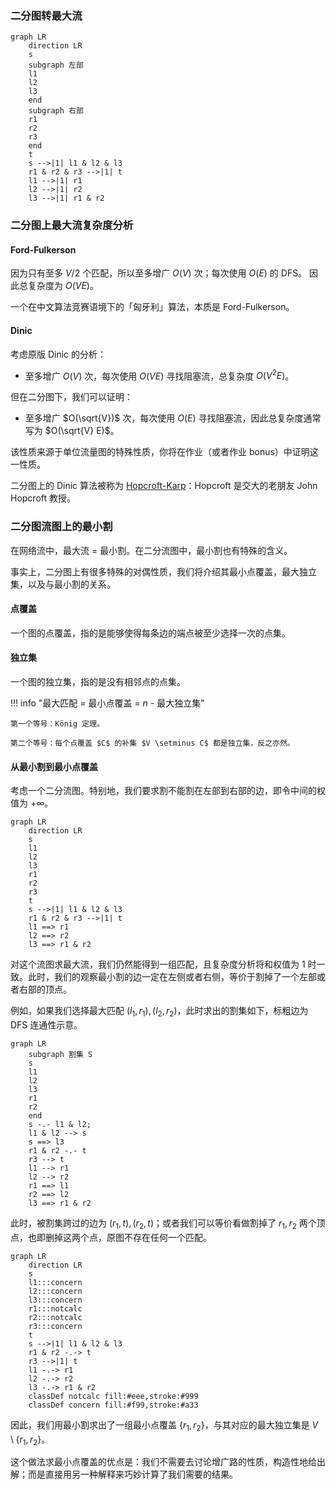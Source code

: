 ### 二分图转最大流

```mermaid
graph LR
    direction LR
    s
    subgraph 左部
    l1
    l2
    l3
    end
    subgraph 右部
    r1
    r2
    r3
    end
    t
    s -->|1| l1 & l2 & l3
    r1 & r2 & r3 -->|1| t
    l1 -->|1| r1
    l2 -->|1| r2
    l3 -->|1| r1 & r2
```

### 二分图上最大流复杂度分析

#### Ford-Fulkerson

因为只有至多 $V / 2$ 个匹配，所以至多增广 $O(V)$ 次；每次使用 $O(E)$ 的 DFS。 因此总复杂度为 $O(VE)$。

一个在中文算法竞赛语境下的「匈牙利」算法，本质是 Ford-Fulkerson。

#### Dinic

考虑原版 Dinic 的分析：

* 至多增广 $O(V)$ 次，每次使用 $O(VE)$ 寻找阻塞流，总复杂度 $O(V ^ 2 E)$。 

但在二分图下，我们可以证明：

* 至多增广 $O(\sqrt{V})$ 次，每次使用 $O(E)$ 寻找阻塞流，因此总复杂度通常写为 $O(\sqrt{V} E)$。 

该性质来源于单位流量图的特殊性质，你将在作业（或者作业 bonus）中证明这一性质。

二分图上的 Dinic 算法被称为 [Hopcroft-Karp](https://en.wikipedia.org/wiki/Hopcroft%E2%80%93Karp_algorithm)：Hopcroft 是交大的老朋友 John Hopcroft 教授。

### 二分图流图上的最小割

在网络流中，最大流 = 最小割。在二分流图中，最小割也有特殊的含义。

事实上，二分图上有很多特殊的对偶性质，我们将介绍其最小点覆盖，最大独立集，以及与最小割的关系。

#### 点覆盖

一个图的点覆盖，指的是能够使得每条边的端点被至少选择一次的点集。

#### 独立集

一个图的独立集，指的是没有相邻点的点集。

!!! info "最大匹配 = 最小点覆盖 = $n$ - 最大独立集"

    第一个等号：König 定理。

    第二个等号：每个点覆盖 $C$ 的补集 $V \setminus C$ 都是独立集，反之亦然。

#### 从最小割到最小点覆盖

考虑一个二分流图。特别地，我们要求割不能割在左部到右部的边，即令中间的权值为 $+\infty$。

```mermaid
graph LR
    direction LR
    s
    l1
    l2
    l3
    r1
    r2
    r3
    t
    s -->|1| l1 & l2 & l3
    r1 & r2 & r3 -->|1| t
    l1 ==> r1
    l2 ==> r2
    l3 ==> r1 & r2
```

对这个流图求最大流，我们仍然能得到一组匹配，且复杂度分析将和权值为 $1$ 时一致。此时，我们的观察最小割的边一定在左侧或者右侧，等价于割掉了一个左部或者右部的顶点。

例如，如果我们选择最大匹配 $(l_1, r_1), (l_2, r_2)$，此时求出的割集如下，标粗边为 DFS 连通性示意。

```mermaid
graph LR
    subgraph 割集 S
    s
    l1
    l2
    l3
    r1
    r2
    end
    s -.- l1 & l2;
    l1 & l2 --> s
    s ==> l3
    r1 & r2 -.- t
    r3 --> t
    l1 --> r1
    l2 --> r2
    r1 ==> l1
    r2 ==> l2
    l3 ==> r1 & r2
```

此时，被割集跨过的边为 $(r_1, t), (r_2, t)$；或者我们可以等价看做割掉了 $r_1, r_2$ 两个顶点，也即删掉这两个点，原图不存在任何一个匹配。

```mermaid
graph LR
    direction LR
    s
    l1:::concern
    l2:::concern
    l3:::concern
    r1:::notcalc
    r2:::notcalc
    r3:::concern
    t
    s -->|1| l1 & l2 & l3
    r1 & r2 -.-> t
    r3 -->|1| t
    l1 -.-> r1
    l2 -.-> r2
    l3 -.-> r1 & r2
    classDef notcalc fill:#eee,stroke:#999
    classDef concern fill:#f99,stroke:#a33
```

因此，我们用最小割求出了一组最小点覆盖 $\{r_1, r_2\}$，与其对应的最大独立集是 $V \setminus \{r_1, r_2\}$。

这个做法求最小点覆盖的优点是：我们不需要去讨论增广路的性质，构造性地给出解；而是直接用另一种解释来巧妙计算了我们需要的结果。